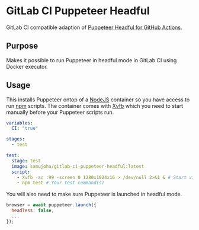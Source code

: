 # GitLab CI Puppeteer Headful
GitLab CI compatible adaption of [Puppeteer Headful for GitHub Actions](https://github.com/mujo-code/puppeteer-headful).

## Purpose
Makes it possible to run Puppeteer in headful mode in GitLab CI using Docker executor.

## Usage
This installs Puppeteer ontop of a [NodeJS](https://nodejs.org) container so you have access to run [npm](https://www.npmjs.com) scripts. The container comes with [Xvfb](https://www.x.org/releases/X11R7.6/doc/man/man1/Xvfb.1.xhtml) which you need to start manually before your Puppeteer scripts run.

```yaml
variables:
  CI: "true"

stages:
  - test

test:
  stage: test
  image: samujoha/gitlab-ci-puppeteer-headful:latest
  script:
    - Xvfb -ac :99 -screen 0 1280x1024x16 > /dev/null 2>&1 & # Start virtual display
    - npm test # Your test command(s)
```

You will also need to make sure Puppeteer is launched in headful mode.

```javascript
browser = await puppeteer.launch({
  headless: false,
  ...
});
```
